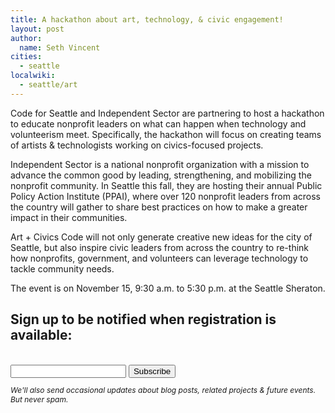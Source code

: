 ```yaml
---
title: A hackathon about art, technology, & civic engagement!
layout: post
author:
  name: Seth Vincent
cities:
  - seattle
localwiki: 
  - seattle/art
---
```


Code for Seattle and Independent Sector are partnering to host a hackathon to educate nonprofit leaders on what can happen when technology and volunteerism meet. Specifically, the hackathon will focus on creating teams of artists & technologists working on civics-focused projects.

Independent Sector is a national nonprofit organization with a mission to advance the common good by leading, strengthening, and mobilizing the nonprofit community.  In Seattle this fall, they are hosting their annual Public Policy Action Institute (PPAI), where over 120 nonprofit leaders from across the country will gather to share best practices on how to make a greater impact in their communities.

Art + Civics Code will not only generate creative new ideas for the city of Seattle, but also inspire civic leaders from across the country to re-think how nonprofits, government, and volunteers can leverage technology to tackle community needs.

The event is on November 15, 9:30 a.m. to 5:30 p.m. at the Seattle Sheraton.

<div id="mc_embed_signup" class="newsletter">
  <h2>Sign up to be notified when registration is available:</h2>
  <br>
  <form action="//artcivicscode.us9.list-manage.com/subscribe/post?u=f4f4c5e474bceb014c45f5de3&amp;id=c13f4b4368" method="post" id="mc-embedded-subscribe-form" name="mc-embedded-subscribe-form" class="validate" target="_blank" novalidate>
      <div id="mc_embed_signup_scroll">
         <input type="hidden" value="event-nov15" name="SOURCE" class="" id="mce-SOURCE">
  <div class="mc-field-group">
          <input type="email" value="" name="EMAIL" class="required email" id="mce-EMAIL">
          <input type="submit" value="Subscribe" name="subscribe" id="mc-embedded-subscribe" class="button">
        </div>
    <div id="mce-responses" class="clear">
      <div class="response" id="mce-error-response" style="display:none"></div>
      <div class="response" id="mce-success-response" style="display:none"></div>
    </div>    <!-- real people should not fill this in and expect good things - do not remove this or risk form bot signups-->
      <div style="position: absolute; left: -5000px;"><input type="text" name="b_f4f4c5e474bceb014c45f5de3_c13f4b4368" tabindex="-1" value=""></div>
      </div>
      <p style="font-size:12px; font-style: italic;">We'll also send occasional updates about blog posts, related projects & future events. But never spam.</p>
  </form>
</div>